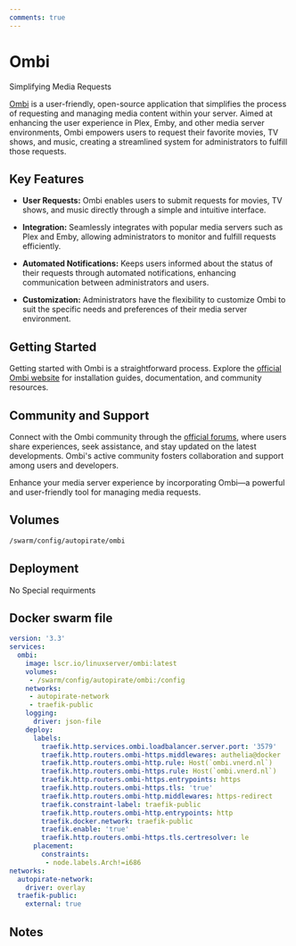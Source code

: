 ```yaml
---
comments: true
---
```


# Ombi

Simplifying Media Requests

[Ombi](https://ombi.io/) is a user-friendly, open-source application that simplifies the process of requesting and managing media content within your server. Aimed at enhancing the user experience in Plex, Emby, and other media server environments, Ombi empowers users to request their favorite movies, TV shows, and music, creating a streamlined system for administrators to fulfill those requests.

## Key Features

- **User Requests:** Ombi enables users to submit requests for movies, TV shows, and music directly through a simple and intuitive interface.

- **Integration:** Seamlessly integrates with popular media servers such as Plex and Emby, allowing administrators to monitor and fulfill requests efficiently.

- **Automated Notifications:** Keeps users informed about the status of their requests through automated notifications, enhancing communication between administrators and users.

- **Customization:** Administrators have the flexibility to customize Ombi to suit the specific needs and preferences of their media server environment.

## Getting Started

Getting started with Ombi is a straightforward process. Explore the [official Ombi website](https://ombi.io/) for installation guides, documentation, and community resources.

## Community and Support

Connect with the Ombi community through the [official forums](https://community.ombi.io/), where users share experiences, seek assistance, and stay updated on the latest developments. Ombi's active community fosters collaboration and support among users and developers.

Enhance your media server experience by incorporating Ombi—a powerful and user-friendly tool for managing media requests.


## Volumes

```bash
/swarm/config/autopirate/ombi
```

## Deployment
No Special requirments

## Docker swarm file
```yaml
version: '3.3'
services:
  ombi:
    image: lscr.io/linuxserver/ombi:latest
    volumes:
     - /swarm/config/autopirate/ombi:/config
    networks:
     - autopirate-network
     - traefik-public
    logging:
      driver: json-file
    deploy:
      labels:
        traefik.http.services.ombi.loadbalancer.server.port: '3579'
        traefik.http.routers.ombi-https.middlewares: authelia@docker
        traefik.http.routers.ombi-http.rule: Host(`ombi.vnerd.nl`)
        traefik.http.routers.ombi-https.rule: Host(`ombi.vnerd.nl`)
        traefik.http.routers.ombi-https.entrypoints: https
        traefik.http.routers.ombi-https.tls: 'true'
        traefik.http.routers.ombi-http.middlewares: https-redirect
        traefik.constraint-label: traefik-public
        traefik.http.routers.ombi-http.entrypoints: http
        traefik.docker.network: traefik-public
        traefik.enable: 'true'
        traefik.http.routers.ombi-https.tls.certresolver: le
      placement:
        constraints:
         - node.labels.Arch!=i686
networks:
  autopirate-network:
    driver: overlay
  traefik-public:
    external: true
```
## Notes

